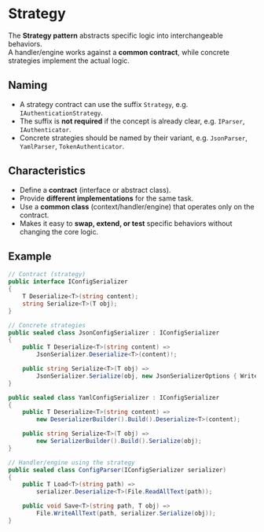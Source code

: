 # Strategy

The **Strategy pattern** abstracts specific logic into interchangeable behaviors.  
A handler/engine works against a **common contract**, while concrete strategies implement the actual logic.

## Naming

- A strategy contract can use the suffix `Strategy`, e.g. `IAuthenticationStrategy`.
- The suffix is **not required** if the concept is already clear, e.g. `IParser`, `IAuthenticator`.
- Concrete strategies should be named by their variant, e.g. `JsonParser`, `YamlParser`, `TokenAuthenticator`.

## Characteristics

- Define a **contract** (interface or abstract class).
- Provide **different implementations** for the same task.
- Use a **common class** (context/handler/engine) that operates only on the contract.
- Makes it easy to **swap, extend, or test** specific behaviors without changing the core logic.

## Example

```csharp
// Contract (strategy)
public interface IConfigSerializer
{
    T Deserialize<T>(string content);
    string Serialize<T>(T obj);
}

// Concrete strategies
public sealed class JsonConfigSerializer : IConfigSerializer
{
    public T Deserialize<T>(string content) =>
        JsonSerializer.Deserialize<T>(content)!;

    public string Serialize<T>(T obj) =>
        JsonSerializer.Serialize(obj, new JsonSerializerOptions { WriteIndented = true });
}

public sealed class YamlConfigSerializer : IConfigSerializer
{
    public T Deserialize<T>(string content) =>
        new DeserializerBuilder().Build().Deserialize<T>(content);

    public string Serialize<T>(T obj) =>
        new SerializerBuilder().Build().Serialize(obj);
}

// Handler/engine using the strategy
public sealed class ConfigParser(IConfigSerializer serializer)
{
    public T Load<T>(string path) =>
        serializer.Deserialize<T>(File.ReadAllText(path));

    public void Save<T>(string path, T obj) =>
        File.WriteAllText(path, serializer.Serialize(obj));
}

```
